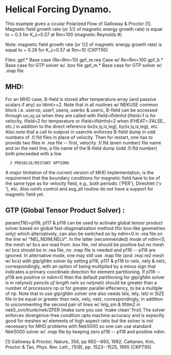 # Helical Forcing Dynamo.

This example gives a cicular Polarized Flow of Galloway & Proctor [1]. 
Magnetic field growth rate (or 1/2 of magnetic energy growth rate)
is equal to ~ 0.3  for K_z=0.57 at Rm=100 (magnetic Reynolds #)

Note: magnetic field growth rate (or 1/2 of magnetic energy growth
rate) is equal to ~ 0.26  for K_z=0.57 at Rm=10 (CKPT95)

Files:
        gpf.*		Base case (Re=Rm=10)
        gpf_re.rea	Case  w/ Re=Rm=100
        gpf_b.*		Base case for GTP solver w/ .box file
        gpf_m.*		Base case for GTP solver w/ .map file

## MHD:

For an MHD case, B-field is stored after temperature array
(and passive scalars if any) so ldimt>=2.  Note that in all routines
w/ NEKUSE common block i.e. uservp, userf, userq, userbc & useric,
B-field can be accessed through ux,uy,uz when
they are called with ifield=ifldmhd (ifield=1 is for velocity,
ifield=2 for temperature or ifield=ifldmhd=2 when IFHEAT=.FALSE.,
etc.) in addition to the direct reference bx(ix,iy,iz,ieg),
by(ix,iy,iz,ieg), etc.
Also  note that a call to outpost in userchk enforces B-field dump
in odd numbers of .f/.fld files in place of velocity. Then for
restart, one has to provide two files in .rea file -- first,
velocity .f/.fld (even number) file name and on the next line, a
file name of the B-field dump (odd .f/.fld number) both preceeded
with a line

      2 PRESOLVE/RESTART OPTIONS

A major limitation of the current version of MHD implementation,
is the requirement that the boundary conditions for magnetic field 
have to be of the same type as for velocity  field, e.g.,
both periodic ('PER'), Direchlet ('v  '), etc.
Also ioinfo control and avg_all routine do not have a support 
for magnetic field yet.

## GTP (Global Tensor Product Solver) :

param(116)=p116, p117 & p118 can be used to activate global
tensor product solver based on global fast-diagonalization method
(for box-like geometries only) which alternatively, can also be
switched on by ndim<0 in .rea file on the line w/ "NEL,NDIM,NELV".
In the latter (recommended) mode of ndim<0, the mesh w/ bcs are read
from .box file, nel should be positive but no mesh w/ bcs should be
in .rea file, no .map file is needed and p116 -- p118 are ignored.
In alternative mode, one may still use .map file (and .rea/.re2 mesh w/ bcs)
with gtp/gfdm solver by setting p116, p117 & p118 to nelx, nely & nelz,
correspondingly, with an option of being multiplied by a minus sign
that indicates a primary coordinate direction for element partitioning.
If p116 -- p118 are positive or ndim<0 then the default partitioning
for gtp/gfdm solver is in nely*nelz pencils of length nelx so nely*nelz
should be greater than a number of processors np or for greater parallel
effeciency, to be a multiple of np.
Note that to use gtp/gfdm solver one also needs lelx, lely, lelz
in SIZE file to be equal or greater than nelx, nely, nelz,
correspondingly, in addition to uncommenting the second pair of
lines w/ lelg_sm & ltfdm2 in nek5_svn/trunk/nek/ZPER (make sure
you use 'make clean' first)
The solver enforces divergence-free condition upto machine accuracy
and is especilly good for meshes w/ elements of high aspect ratio
but the solver is not necessary for MHD problems with Nek5000
so one can use standard Nek5000 solver w/ .map file by keeping
zero p116 -- p118 and positive ndim.

[1] Galloway & Proctor, Nature, 356, pp 692--693, 1992;
Cattaneo, Kim, Proctor & Tao, Phys. Rev. Lett., 75(8),
pp. 1523--1525, 1995 (CKPT95)